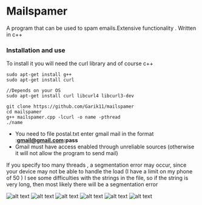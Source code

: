 # Mailspamer
A program that can be used to spam emails.Extensive functionality . Written in c++

### Installation and use
To install it you will need the curl library and of course c++

```
sudo apt-get install g++
sudo apt-get install curl

//Depends on your OS
sudo apt-get install curl libcurl4 libcurl3-dev 

git clone https://github.com/Garik11/mailspamer
cd mailspamer
g++ mailspamer.cpp -lcurl -o name -pthread
./name
```
+ You need to file postal.txt enter gmail mail in the format :**gmail@gmail.com:pass**
+ Gmail must have access enabled through unreliable sources (otherwise it will not allow the program to send mail)

If you specify too many threads , a segmentation error may occur, since your device may not be able to handle the load (I have a limit on my phone of 50 )
I see some difficulties with the strings in the file, so if the string is very long, then most likely there will be a segmentation error

![alt text](https://i.yapx.ru/IQ36w.jpg)
![alt text](https://i.yapx.ru/IQ366.jpg)
![alt text](https://i.yapx.ru/IQ37B.jpg)
![alt text](https://i.yapx.ru/IQ37M.png)
![alt text](https://i.yapx.ru/IQ37S.jpg)
![alt text](https://i.yapx.ru/IQ37Y.jpg)
